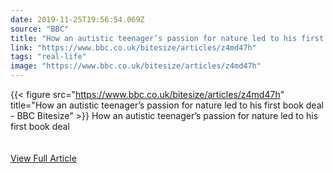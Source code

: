 ```yaml
---
date: 2019-11-25T19:56:54.069Z 
source: "BBC" 
title: "How an autistic teenager’s passion for nature led to his first book deal - BBC Bitesize" 
link: "https://www.bbc.co.uk/bitesize/articles/z4md47h" 
tags: "real-life" 
image: "https://www.bbc.co.uk/bitesize/articles/z4md47h" 
---
```

{{< figure src="https://www.bbc.co.uk/bitesize/articles/z4md47h" title="How an autistic teenager’s passion for nature led to his first book deal - BBC Bitesize" >}}
How an autistic teenager’s passion for nature led to his first book deal
<br/><br/><br/>
<a href='https://www.bbc.co.uk/bitesize/articles/z4md47h' class='btn' target='_blank'>View Full Article</a>